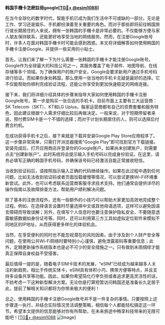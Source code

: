 **韩国手機卡怎麽註冊google[[TG💪+ @esim1088](https://t.me/s/esim1088)]**

在当今全球化的数字时代，智能手机已成为我们生活中不可或缺的一部分。无论是工作、学习还是娱乐，手机都扮演着至关重要的角色。而对于那些即将前往韩国旅行或长期居住的人来说，拥有一张韩国的手機卡是非常必要的。不仅能够方便与家人朋友保持联系，还能更好地享受当地的网络服务。然而，在注册Google账号时，许多人在面对韩国手機卡时可能会感到困惑。本文将详细解答如何使用韩国的手機卡注册Google，并提供一些实用的小贴士。

首先，让我们来了解一下为什么需要一张韩国的手機卡才能注册Google账号。Google作为全球最大的科技公司之一，其服务覆盖了电子邮件、地图导航、在线存储等多个领域。为了确保用户的账户安全，Google会要求新用户通过手机号码进行验证。而如果你身处韩国，那么使用一张当地的手机卡无疑是最好的选择。它不仅能帮助你顺利完成验证流程，还能让你享受到更加快速稳定的网络连接。

接下来，我们将详细介绍具体的步骤来指导大家如何使用韩国的手機卡注册Google账号。第一步是购买一张合适的手机卡。目前市面上主要有三大运营商：SK Telecom（SKT）、KT和LG Uplus。每家运营商都有自己的资费套餐和服务特色，因此建议根据个人需求仔细比较后再做决定。一般来说，对于短期停留者来说，预付费SIM卡是一个不错的选择；而对于计划长期居住的人，则可以选择后付费合约机。

在成功获得手机卡之后，接下来就是下载并安装Google Play Store应用程序了。这一步骤非常简单，只需打开浏览器搜索“Google Play”即可找到官方下载链接。安装完成后，打开应用商店并登录你的Google账户。如果尚未创建账户，则需要点击“创建新账户”。此时系统将会提示输入手机号码以完成身份验证。在这里，请务必填写正确的韩国手机号码，并确保该号码已经激活且能正常接收短信。

当收到验证码后，请按照指示输入正确的代码继续操作。如果在此过程中遇到任何问题，比如无法收到验证码或者页面加载缓慢等情况，可以尝试更换Wi-Fi环境重新尝试。此外，也可以考虑联系运营商客服寻求技术支持。他们通常会提供详尽的操作指南以及故障排查方法，帮助用户顺利解决问题。

除了基本的注册流程外，还有一些额外的小技巧可以帮助大家更加高效地完成整个过程。例如，在选择语言设置时尽量选择中文或其他母语选项，这样可以避免因语言障碍而导致误解；另外，在填写个人信息时也要注意保护隐私安全，不要随意透露敏感数据如身份证号等。同时，还可以利用第三方工具如虚拟定位软件来模拟不同地区的IP地址，从而获得更多样化的体验机会。

当然，在享受便利的同时也不能忽视潜在的风险因素。由于涉及到个人财产安全等问题，在使用公共Wi-Fi网络时要特别小心谨慎，避免泄露密码等重要信息；此外，定期更新操作系统版本也是必不可少的安全措施之一。只有做到未雨绸缪才能真正保障自身权益不受侵害。

最后值得一提的是，随着电子SIM卡技术的发展，“eSIM”已经成为越来越多人关注的新趋势。相比于传统实体卡，eSIM具有体积小巧、携带方便等特点，并且支持多设备共享等功能。因此，如果你希望简化行李负担或者追求更高灵活性的话，不妨考虑一下这种新型解决方案。无论你是打算短暂访问韩国还是准备长久定居于此，提前了解相关知识都将为你带来极大的便利！

总之，使用韩国的手機卡注册Google账号并不是一件复杂的事情。只要按照上述步骤逐一执行，并结合实际情况灵活调整策略，相信每个人都能轻松搞定这一环节。希望本文提供的信息能够对你有所帮助，在未来旅途中畅享科技带来的无限可能吧！[[TG💪+ @esim1088](https://t.me/s/esim1088) ![Image](https://i.postimg.cc/4NQfJmqS/Snipaste-2025-05-13-00-14-12.png)]